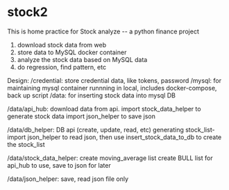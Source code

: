 # stock2

This is home practice for Stock analyze -- a python finance project

1. download stock data from web
2. store data to MySQL docker container
3. analyze the stock data based on MySQL data
4. do regression, find pattern, etc

Design:
/credential: store credential data, like tokens, password
/mysql: for maintaining mysql container runnning in local, includes docker-compose, back up script
/data: for inserting stock data into mysql DB

/data/api_hub: 
download data from api. 
import stock_data_helper to generate stock data
import json_helper to save json


/data/db_helper:
DB api (create, update, read, etc)
generating stock_list- import json_helper to read json, then use insert_stock_data_to_db to create the stock_list


/data/stock_data_helper:
create moving_average list
create BULL list for api_hub to use, save to json for later


/data/json_helper:
save, read json file only




